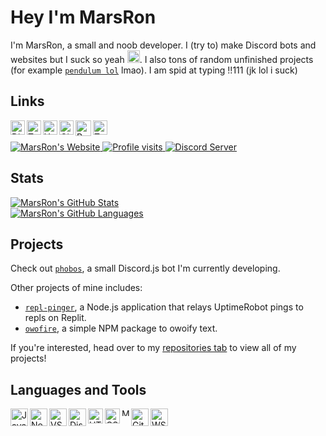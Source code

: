 # Hey I'm MarsRon

I'm MarsRon, a small and noob developer.
I (try to) make Discord bots and websites but I suck so yeah <img alt=":cri:" title=":cri:" width="20px" src="https://cdn.discordapp.com/emojis/745563112106754129.png" />. 
I also tons of random unfinished projects (for example [`pendulum lol`](https://marsron.github.io/pendulum) lmao).
I am spid at typing !!111 (jk lol i suck)

## Links

<a href="https://discord.gg/TSqw3jx">
	<img align="left" alt="Discord - MarsRon#7602" title="Discord - MarsRon#7602" width="23px" src="https://raw.githubusercontent.com/peterthehan/peterthehan/master/assets/discord.svg" />
</a>
<a href="https://twitter.com/MarsRon">
	<img align="left" alt="Twitter" title="Twitter" width="23px" src="https://raw.githubusercontent.com/peterthehan/peterthehan/master/assets/twitter.svg" />
</a>
<a href="https://www.youtube.com/c/marsron">
	<img align="left" alt="YouTube" title="YouTube" width="23px" src="https://raw.githubusercontent.com/peterthehan/peterthehan/master/assets/youtube.svg" />
</a>
<a href="https://github.com/MarsRon">
	<img align="left" alt="GitHub" title="GitHub" width="23px" src="https://raw.githubusercontent.com/peterthehan/peterthehan/master/assets/github.svg" />
</a>
<a href="https://replit.com/@MarsRon">
	<img align="left" alt="Replit" title="Replit" width="25px" src="https://upload.wikimedia.org/wikipedia/commons/b/b2/Repl.it_logo.svg" />
</a>
<a href="https://www.npmjs.com/~marsron">
	<img align="left" alt="Twitter" title="Twitter" width="23px" src="https://raw.githubusercontent.com/peterthehan/peterthehan/master/assets/npm.svg" />
</a>

<br />
<br />

<a href="https://marsron.github.io">
	<img alt="MarsRon's Website" title="Marsron's Website" src="https://img.shields.io/badge/MarsRon%27s%20Website-%234169E1.svg?style=flat-square" />
</a>
<a href="#hey-im-marsron">
	<img alt="Profile visits" title="Profile visits" src="https://komarev.com/ghpvc/?username=marsron&color=4169E1&style=flat-square" />
</a>
<a href="https://discord.gg/TSqw3jx">
	<img alt="Discord Server" title="Discord Server" src="https://img.shields.io/discord/728978543094005841?color=7289DA&logo=discord&style=flat-square&label=Server" />
</a>


## Stats

<a href="https://github.com/MarsRon?tab=repositories">
	<img alt="MarsRon's GitHub Stats" title="MarsRon's GitHub Stats" src="https://github-readme-stats.vercel.app/api?username=MarsRon&show_icons=true&theme=algolia" />
</a>
<br />
<a href="https://github.com/MarsRon?tab=repositories">
	<img alt="MarsRon's GitHub Languages" title="MarsRon's GitHub Languages" src="https://github-readme-stats.vercel.app/api/top-langs/?username=MarsRon&theme=algolia&layout=compact" />
</a>


## Projects

Check out [`phobos`](https://marsron.github.io/phobos/), a small Discord.js bot I'm currently developing.

Other projects of mine includes:
 - [`repl-pinger`](https://marsron.github.io/repl-pinger/), a Node.js application that relays UptimeRobot pings to repls on Replit.
 - [`owofire`](https://www.npmjs.com/package/owofire), a simple NPM package to owoify text.

If you're interested, head over to my [repositories tab](https://github.com/MarsRon?tab=repositories) to view all of my projects!


## Languages and Tools

<a href="https://developer.mozilla.org/en/JavaScript">
	<img align="left" alt="JavaScript" title="JavaScript" width="28px" src="https://upload.wikimedia.org/wikipedia/commons/thumb/6/6a/JavaScript-logo.png/240px-JavaScript-logo.png" />
</a>
<a href="https://nodejs.org">
	<img align="left" alt="NodeJS" title="NodeJS"width="28px" src="https://cdn.discordapp.com/attachments/809031839032672327/813041964546785280/PikPng.com_js-logo-png_4309640.png" />
</a>
<a href="https://code.visualstudio.com">
	<img align="left" alt="VS Code" title="VS Code" width="28px" src="https://camo.githubusercontent.com/8d7e6cb87b7ad6097ae3f2c7525397f86873951a498d7007a51879c57d78a82b/68747470733a2f2f75706c6f61642e77696b696d656469612e6f72672f77696b6970656469612f636f6d6d6f6e732f7468756d622f322f32642f56697375616c5f53747564696f5f436f64655f312e31385f69636f6e2e7376672f3132303070782d56697375616c5f53747564696f5f436f64655f312e31385f69636f6e2e7376672e706e67" />
</a>
<a href="https://discord.js.org">
	<img align="left" alt="DiscordJS" title="DiscordJS" width="28px" src="https://discord.js.org/static/logo-square.png" />
</a>
<a href="https://html.com">
	<img align="left" alt="HTML" title="HTML" width="24px" src="https://cdn.discordapp.com/attachments/809031839032672327/814495978413490206/813909686449078353.png" />
</a>
<a href="https://www.w3schools.com/css/">
	<img align="left" alt="CSS" title="CSS" width="24px" src="https://cdn.discordapp.com/attachments/809031839032672327/814495960231051285/813909685542584321.png" />
</a>
<a href="https://www.mongodb.com">
	<img align="left" alt="MongoDB" title="MongoDB" width="12px" src="https://cdn.discordapp.com/attachments/809031839032672327/814491141646975016/773715536772988968.png" />
</a>
<a href="https://git-scm.com">
	<img align="left" alt="Git" title="Git" width="28px" src="https://git-scm.com/images/logos/downloads/Git-Icon-1788C.png" />
</a>
<a href="https://ubuntu.com/wsl">
	<img align="left" alt="WSL" title="WSL" width="28px" src="https://brandslogos.com/wp-content/uploads/images/ubuntu-logo-vector.svg" />
</a>
